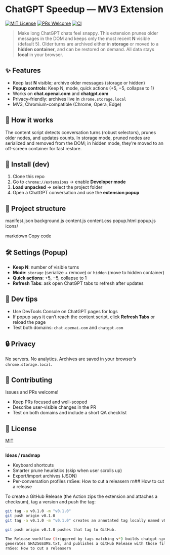 # ChatGPT Speedup — MV3 Extension

[![MIT License](https://img.shields.io/badge/License-MIT-green.svg)](LICENSE)
[![PRs Welcome](https://img.shields.io/badge/PRs-welcome-brightgreen.svg)](CONTRIBUTING.md)
[![CI](https://github.com/T30Tom/chatgpt-speedup/actions/workflows/ci.yml/badge.svg)](../../actions)

> Make long ChatGPT chats feel snappy. This extension prunes older messages in the DOM and keeps only the most recent **N** visible (default 5). Older turns are archived either in **storage** or moved to a **hidden container**, and can be restored on demand. All data stays **local** in your browser.

## ✨ Features
- Keep last **N** visible; archive older messages (storage or hidden)
- **Popup controls**: Keep N, mode, quick actions (+5, −5, collapse to 1)
- Works on **chat.openai.com** and **chatgpt.com**
- Privacy-friendly: archives live in `chrome.storage.local`
- MV3, Chromium-compatible (Chrome, Opera, Edge)

## 🧩 How it works
The content script detects conversation turns (robust selectors), prunes older nodes, and updates counts. In storage mode, pruned nodes are serialized and removed from the DOM; in hidden mode, they’re moved to an off-screen container for fast restore.

## 🔧 Install (dev)
1. Clone this repo
2. Go to `chrome://extensions` → enable **Developer mode**
3. **Load unpacked** → select the project folder
4. Open a ChatGPT conversation and use the **extension popup**

## 📁 Project structure
manifest.json
background.js
content.js
content.css
popup.html
popup.js
icons/

markdown
Copy code

## 🛠 Settings (Popup)
- **Keep N**: number of visible turns
- **Mode**: `storage` (serialize + remove) or `hidden` (move to hidden container)
- **Quick actions**: +5, −5, collapse to 1
- **Refresh Tabs**: ask open ChatGPT tabs to refresh after updates

## 🧪 Dev tips
- Use DevTools Console on ChatGPT pages for logs
- If popup says it can’t reach the content script, click **Refresh Tabs** or reload the page
- Test both domains: `chat.openai.com` and `chatgpt.com`

## 🔒 Privacy
No servers. No analytics. Archives are saved in your browser’s `chrome.storage.local`.

## 🤝 Contributing
Issues and PRs welcome!  
- Keep PRs focused and well-scoped
- Describe user-visible changes in the PR
- Test on both domains and include a short QA checklist

## 🧾 License
[MIT](LICENSE)

---

**Ideas / roadmap**
- Keyboard shortcuts
- Smarter prune heuristics (skip when user scrolls up)
- Export/import archives (JSON)
- Per-conversation profiles
rnSee: How to cut a releasern
rn## How to cut a release

To create a GitHub Release (the Action zips the extension and attaches a checksum), tag a version and push the tag:

```bash
git tag -a v0.1.0 -m "v0.1.0"
git push origin v0.1.0
git tag -a v0.1.0 -m "v0.1.0" creates an annotated tag locally named v0.1.0.

git push origin v0.1.0 pushes that tag to GitHub.

The Release workflow (triggered by tags matching v*) builds chatgpt-speedup-vX.Y.Z.zip,
generates SHA256SUMS.txt, and publishes a GitHub Release with those files attached.
rnSee: How to cut a releasern
